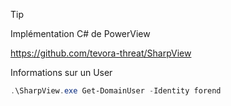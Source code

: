 
> [!TIP]
> Implémentation C# de PowerView

https://github.com/tevora-threat/SharpView


Informations sur un User

```powershell
.\SharpView.exe Get-DomainUser -Identity forend
```